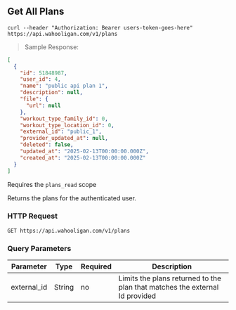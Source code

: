 ## Get All Plans

```shell
curl --header "Authorization: Bearer users-token-goes-here" https://api.wahooligan.com/v1/plans
```

> Sample Response:

```json
[
  {
    "id": 51848987,
    "user_id": 4,
    "name": "public api plan 1",
    "description": null,
    "file": {
      "url": null
    },
    "workout_type_family_id": 0,
    "workout_type_location_id": 0,
    "external_id": "public_1",
    "provider_updated_at": null,
    "deleted": false,
    "updated_at": "2025-02-13T00:00:00.000Z",
    "created_at": "2025-02-13T00:00:00.000Z"
  }
]
```

Requires the `plans_read` scope

Returns the plans for the authenticated user.

### HTTP Request

`GET https://api.wahooligan.com/v1/plans`

### Query Parameters

| Parameter   | Type   | Required | Description                                                                 |
|-------------|--------|----------|-----------------------------------------------------------------------------|
| external_id | String | no       | Limits the plans returned to the plan that matches the external Id provided |

